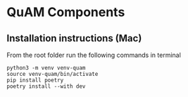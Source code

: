 # QuAM Components


## Installation instructions (Mac)
From the root folder run the following commands in terminal

```
python3 -m venv venv-quam
source venv-quam/bin/activate
pip install poetry
poetry install --with dev
```